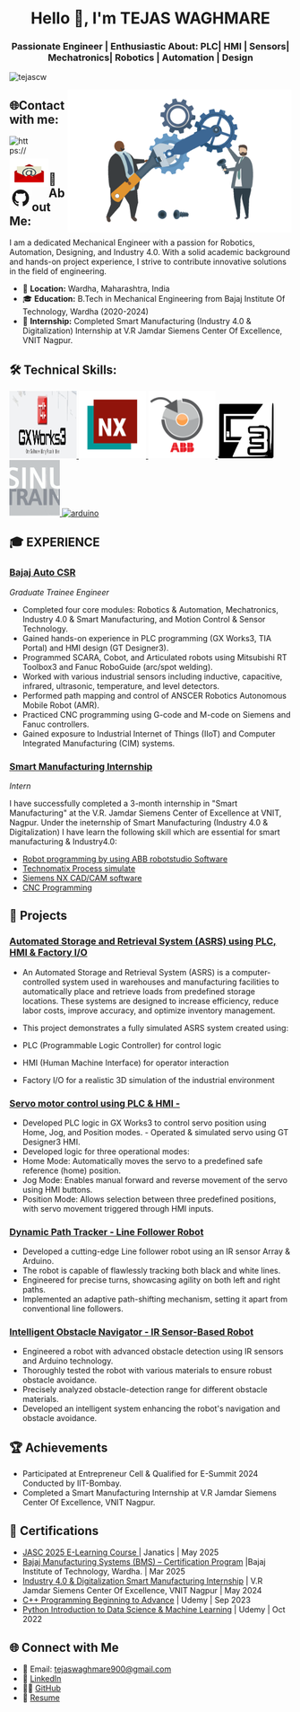 <h1 align="center">Hello 👋, I'm TEJAS WAGHMARE</h1> 
<h3 align="center">Passionate Engineer | Enthusiastic About: PLC| HMI | Sensors| Mechatronics| Robotics | Automation | Design </h3>
<p align="left"> <img src="https://komarev.com/ghpvc/?username=tejascw&label=Profile%20views&color=0e75b6&style=flat" alt="tejascw" /> </p> 

<img align="right" alt="coding" width="400" src="https://github.com/tejascw/Asset-/blob/main/mechanical%20engineer.gif">

## 🌐Contact with me: 
<p align="left">
<a href="https://www.linkedin.com/in/tejaswaghmare/" target="blank"><img align="left" src="https://raw.githubusercontent.com/rahuldkjain/github-profile-readme-generator/master/src/images/icons/Social/linked-in-alt.svg" alt="https://www.linkedin.com/in/tejaswaghmare/" height=40" width="40" /></a> <a href="mailto:tejaswaghmare2106@gmail.com" target="blank"><img align="left" src="https://github.com/tejascw/Asset-/blob/main/mail%20logo.svg" alt="" height="50" width="70" /></a> <a href="https://github.com/tejascw?tab=repositories" target="blank"><img align="left" src="https://github.com/tejascw/Asset-/blob/main/github%20logo.svg" alt="" height="40" width="40" /></a> </p><br><br>

## 💫 About Me:

I am a dedicated Mechanical Engineer with a passion for Robotics, Automation, Designing, and Industry 4.0. With a solid academic background and hands-on project experience, I strive to contribute innovative solutions in the field of engineering.

- 📍 **Location:** Wardha, Maharashtra, India
- 🎓 **Education:** B.Tech in Mechanical Engineering from Bajaj Institute Of Technology, Wardha (2020-2024)
- 🏫 **Internship:** Completed Smart Manufacturing (Industry 4.0 & Digitalization) Internship at V.R Jamdar Siemens Center Of Excellence, VNIT Nagpur.

## 🛠️ Technical Skills:
<p align="left"> <a href="https://www.ptc.com/en/products/creo" target="_blank" rel="noreferrer"> <img src="https://github.com/tejascw/Asset-/blob/main/GX_Works_3_V1-Phan_mem_lap_trinh_Mitsubishi_Software.svg" alt="Creo" width="120" height="120"/> </a> <a href="https://plm.sw.siemens.com/en-US/nx/" target="_blank" rel="noreferrer"> <img src="https://github.com/tejascw/Asset-/blob/main/NX-Logo.svg" alt="NX CAD/CAM" width="120" height="120"/> </a> <a href="https://new.abb.com/products/robotics/robotstudio" target="_blank" rel="noreferrer"> <img src="https://github.com/tejascw/Asset-/blob/main/ABB_RobotStudio.svg" alt="ABB_RobotStudio" width="120" height="120"/> </a>  <a href="" target="_blank" rel="noreferrer"> <img src="https://github.com/tejascw/Asset-/blob/main/Gt-Designer3.svg" alt="GT DESIGNER3" width="100" height="100"/> </a>  <a href="https://xcelerator.siemens.com/global/en/industries/machinebuilding/machine-tools/cnc4you/sinutrain-uebersicht.html" target="_blank" rel="noreferrer"> <img src="https://github.com/tejascw/Asset-/blob/main/SinuTrain_logo.svg" alt="SinuTrain" width="90" height="100"/> </a>
 <a href="https://www.arduino.cc/" target="_blank" rel="noreferrer"> <img src="https://cdn.worldvectorlogo.com/logos/arduino-1.svg" alt="arduino" width="100" height="100"/> </a> </p>


## 🎓 EXPERIENCE
### [Bajaj Auto CSR ]()
_Graduate Trainee Engineer_
- Completed four core modules: Robotics & Automation, Mechatronics, Industry 4.0 & Smart Manufacturing, and Motion Control & Sensor Technology.
- Gained hands-on experience in PLC programming (GX Works3, TIA Portal) and HMI design (GT Designer3).
- Programmed SCARA, Cobot, and Articulated robots using Mitsubishi RT Toolbox3 and Fanuc RoboGuide (arc/spot welding).
- Worked with various industrial sensors including inductive, capacitive, infrared, ultrasonic, temperature, and level detectors.
- Performed path mapping and control of ANSCER Robotics Autonomous Mobile Robot (AMR).
- Practiced CNC programming using G-code and M-code on Siemens and Fanuc controllers.
- Gained exposure to Industrial Internet of Things (IIoT) and Computer Integrated Manufacturing (CIM) systems.

### [Smart Manufacturing Internship](https://github.com/tejascw/INTERNSHIP)
_Intern_

I have successfully completed a 3-month internship in "Smart Manufacturing" at the V.R. Jamdar Siemens Center of Excellence at VNIT, Nagpur. Under the ineternship of Smart Manufacturing (Industry 4.0 & Digitalization) I have learn the following skill which are essential for smart manufacturing & Industry4.0:
- [Robot programming by using ABB robotstudio Software](https://github.com/tejascw/ABB-RobotStudio/blob/main/README.md)
- [Technomatix Process simulate](https://github.com/tejascw/Tecnomatix)
- [Siemens NX CAD/CAM software](https://github.com/tejascw/Siemens-NX-CAD-CAM/blob/main/README.md)
- [CNC Programming](https://github.com/tejascw/CNC-Programming-SinuTrain-software-)
 
## 🚀 Projects
### [Automated Storage and Retrieval System (ASRS) using PLC, HMI & Factory I/O](https://github.com/tejascw/Automated-Storage-and-Retrieval-System-ASRS-using-PLC-HMI-Factory-i-o)
- An Automated Storage and Retrieval System (ASRS) is a computer-controlled system used in warehouses and manufacturing facilities to automatically place and retrieve loads from predefined storage locations. These systems are designed to increase efficiency, reduce labor costs, improve accuracy, and optimize inventory management.

- This project demonstrates a fully simulated ASRS system created using:

- PLC (Programmable Logic Controller) for control logic
- HMI (Human Machine Interface) for operator interaction
- Factory I/O for a realistic 3D simulation of the industrial environment

### [Servo motor control using PLC & HMI -](https://github.com/tejascw/Servo-Motor-control_Project_Using_PLC-HMI)
- Developed PLC logic in GX Works3 to control servo position using Home, Jog, and Position modes.  - Operated & simulated servo using GT Designer3 HMI.
- Developed logic for three operational modes:
- Home Mode: Automatically moves the servo to a predefined safe reference (home) position.
- Jog Mode: Enables manual forward and reverse movement of the servo using HMI buttons.
- Position Mode: Allows selection between three predefined positions, with servo movement triggered through HMI inputs.



### [Dynamic Path Tracker - Line Follower Robot](https://github.com/tejascw/Dynamic_Path_racker_Line_Follower_Robot)
- Developed a cutting-edge Line follower robot using an IR sensor Array & Arduino.
- The robot is capable of flawlessly tracking both black and white lines.
- Engineered for precise turns, showcasing agility on both left and right paths.
- Implemented an adaptive path-shifting mechanism, setting it apart from conventional line followers.

### [Intelligent Obstacle Navigator - IR Sensor-Based Robot](https://github.com/tejascw/Intelligent_Obstacle_Navigator_IR_Sensor-Based_Robot)
- Engineered a robot with advanced obstacle detection using IR sensors and Arduino technology.
- Thoroughly tested the robot with various materials to ensure robust obstacle avoidance.
- Precisely analyzed obstacle-detection range for different obstacle materials.
- Developed an intelligent system enhancing the robot's navigation and obstacle avoidance.


## 🏆 Achievements
- Participated at Entrepreneur Cell & Qualified for E-Summit 2024 Conducted by IIT-Bombay.
- Completed a Smart Manufacturing Internship at V.R Jamdar Siemens Center Of Excellence, VNIT Nagpur.


## 📜 Certifications

- [JASC 2025 E-Learning Course ](https://github.com/tejascw/BEST-Internship/blob/main/Janatics%20certificate.jfif) | Janatics | May 2025
- [Bajaj Manufacturing Systems (BMS) – Certification Program](https://github.com/tejascw/BEST-Internship/blob/main/Tejas%20waghmare%20BMS%20Certification%20Program%20_%20English.pdf) |Bajaj Institute of Technology, Wardha. | Mar 2025
- [Industry 4.0 & Digitalization Smart Manufacturing Internship](https://github.com/tejascw/INTERNSHIP) | V.R Jamdar Siemens Center Of Excellence, VNIT Nagpur | May 2024
- [C++ Programming Beginning to Advance](https://github.com/tejascw/Certificates/blob/main/C%2B%2B_certificate.pdf) | Udemy | Sep 2023
- [Python Introduction to Data Science & Machine Learning](https://github.com/tejascw/Certificates/blob/main/python_udemy_cer.pdf) | Udemy | Oct 2022

## 🌐 Connect with Me
- 📧 Email: [tejaswaghmare900@gmail.com](mailto:tejaswaghmare900@gmail.com)
- 💼 [LinkedIn](https://www.linkedin.com/in/tejaswaghmare/)
- 🧑‍💻 [GitHub](https://github.com/tejascw)
- 📄 [Resume](https://github.com/tejascw/RESUME/blob/main/Tejas%20C.%20Waghmare%20Resume.pdf)


